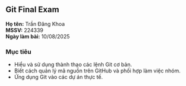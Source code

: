 ## Git Final Exam
**Họ tên:** Trần Đăng Khoa  
**MSSV:** 224339  
**Ngày làm bài:** 10/08/2025  

### Mục tiêu
- Hiểu và sử dụng thành thạo các lệnh Git cơ bản.  
- Biết cách quản lý mã nguồn trên GitHub và phối hợp làm việc nhóm.  
- Ứng dụng Git vào các dự án thực tế.
